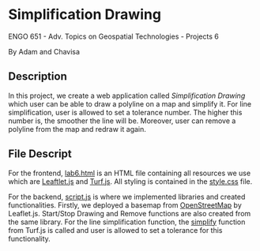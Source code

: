 # Simplification Drawing

ENGO 651 - Adv. Topics on Geospatial Technologies - Projects 6

By Adam and Chavisa

## Description
In this project, we create a web application called *Simplification Drawing* which user can be able to draw a polyline on a map and simplify it. For line simplification, user is allowed to set a tolerance number. The higher this number is, the smoother the line will be. Moreover, user can remove a polyline from the map and redraw it again.

## File Descript
For the frontend, [lab6.html]( https://github.com/schavisa/ENGO651-project6/blob/master/lab6.html) is an HTML file containing all resources we use which are [Leaftlet.js]( https://leafletjs.com/index.html#map-mouseeventtolatlng) and [Turf.js](https://turfjs.org/). All styling is contained in the [style.css]( https://github.com/schavisa/ENGO651-project6/blob/master/style.css) file.

For the backend, [script.js]( https://github.com/schavisa/ENGO651-project6/blob/master/script.js) is where we implemented libraries and created functionalities. Firstly, we deployed a basemap from [OpenStreetMap]( https://www.openstreetmap.org/#map=2/71.3/-96.8) by Leaflet.js. Start/Stop Drawing and Remove functions are also created from the same library. For the line simplification function, the [simplify]( https://turfjs.org/docs/#simplify) function from Turf.js is called and user is allowed to set a tolerance for this functionality.
